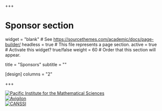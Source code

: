 +++
# Sponsor section
widget = "blank"  # See https://sourcethemes.com/academic/docs/page-builder/
headless = true  # This file represents a page section.
active = true  # Activate this widget? true/false
weight = 60  # Order that this section will appear.

title = "Sponsors"
subtitle = ""

[design]
columns = "2"

+++
<div class="row">
<div class="col-lg-4">
    <a href="https://www.pims.math.ca" target="_blank"><img src="img/pims-logo.png" alt="Pacific Institute for the Mathematical Sciences" /></a>
</div>
<div class="col-lg-4">
    <a href="http://avigilon.com" target="_blank"><img src="img/avigilon-logo.png" alt="Avigilon" /></a>
</div>
<div class="col-lg-4">
    <a href="https://canssi.ca" target="_blank"><img src="img/canssi_logo1.jpg" alt="CANSSI" /></a>
</div>
</div>
